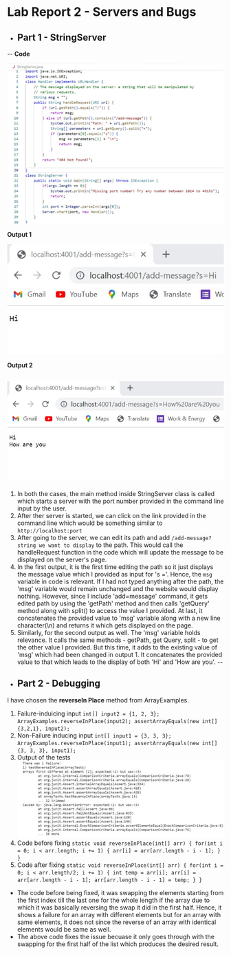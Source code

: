 # Lab Report 2 - Servers and Bugs

* ## Part 1 - StringServer
--
**Code**

![Image](stringserver.jpg)

**Output 1**

![Image](o1.jpg)

**Output 2**

![Image](o2.jpg)
--
1. In both the cases, the main method inside StringServer class is called which starts a server with the port number provided in the command line input by the user. 
2. After ther server is started, we can click on the link provided in the command line which would be something similar to `http://localhost:port`
3. After going to the server, we can edit its path and add `/add-message?string we want to display` to the path. This would call the handleRequest function in the code which will update the message to be displayed on the server's page.
4. In the first output, it is the first time editing the path so it just displays the message value which I provided as input for 's ='. Hence, the `msg` variable in code is relevant. If I had not typed anything after the path, the 'msg' variable would remain unchanged and the website would display nothing. However, since I include 'add=message' command, it gets edited path by using the 'getPath' method and then calls 'getQuery' method along with split() to access the value I provided. At last, it concatenates the provided value to 'msg' variable along with a new line character(\n) and returns it which gets displayed on the page. 
5. Similarly, for the second output as well. The 'msg' variable holds relevance. It calls the same methods - getPath, get Query, split - to get the other value I provided. But this time, it adds to the existing value of 'msg' which had been changed in output 1. It concatenates the provided value to that which leads to the display of both 'Hi' and 'How are you'. 
--
* ## Part 2 - Debugging
I have chosen the **reverseIn Place** method from ArrayExamples.
1. Failure-induicing input
``int[] input2 = {1, 2, 3};
    ArrayExamples.reverseInPlace(input2);
    assertArrayEquals(new int[] {3,2,1}, input2);``
2. Non-Failure inducing input
``int[] input1 = {3, 3, 3};
    ArrayExamples.reverseInPlace(input1);
    assertArrayEquals(new int[]{3, 3, 3}, input1);``
3. Output of the tests
![Image](testfail.jpg)
4. Code before fixing
``static void reverseInPlace(int[] arr) {
    for(int i = 0; i < arr.length; i += 1) {
      arr[i] = arr[arr.length - i - 1];
    }
  }``
5. Code after fixing
``static void reverseInPlace(int[] arr) {
    for(int i = 0; i < arr.length/2; i += 1) {
      int temp = arr[i];
      arr[i] = arr[arr.length - i - 1];
      arr[arr.length - i - 1] = temp;
    }
 }``

* The code before being fixed, it was swapping the elements starting from the first index till the last one for the whole length if the array due to which it was basically reversing the swap it did in the first half. Hence, it shows a failure for an array with different elements but for an array with same elements, it does not since the reverse of an array with identical elements would be same as well.
* The above code fixes the issue becuase it only goes through with the swapping for the first half of the list which produces the desired result. 
